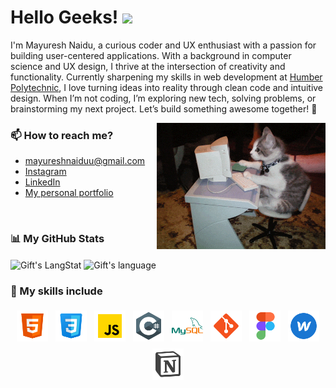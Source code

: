 # Hello Geeks! <img src = "https://raw.githubusercontent.com/MartinHeinz/MartinHeinz/master/wave.gif" width = 35px>


I'm Mayuresh Naidu, a curious coder and UX enthusiast with a passion for building user-centered applications. With a background in computer science and UX design, I thrive at the intersection of creativity and functionality. Currently sharpening my skills in web development at <a href="https://mediaarts.humber.ca/programs/web-development.html">Humber Polytechnic</a>, I love turning ideas into reality through clean code and intuitive design. When I’m not coding, I’m exploring new tech, solving problems, or brainstorming my next project. Let’s build something awesome together! 🚀

<img align='right' src="./assets/code1.gif" width="270" />

### 📫 How to reach me?
- mayureshnaiduu@gmail.com
- [Instagram](https://www.instagram.com/notmeiyo/)
- [LinkedIn](https://www.linkedin.com/in/mayuresh-naidu-233802204/) 
- [My personal portfolio](https://mayureshnaidu.webflow.io)

<br>

 ### 📊 My GitHub Stats
 <div>
   <img align="center" src="https://github-readme-streak-stats.herokuapp.com/?user=meiyo99&theme=transparent&hide_border=true" alt="Gift's LangStat" width = 400px />
   <img align="center" src="https://github-readme-stats.vercel.app/api/top-langs?username=meiyo99&&hide_border=true&langs_count=10&show_icons=true&locale=en&layout=compact&text_color=ffffff&theme=transparent" alt="Gift's language" height="192px"  width="340px"/>
</div>

### 👾 My skills include

<p align="center">
	<img title="HTML" alt="HTML" src="./assets/skill-icons/icons8-html.svg" width="50" height="50" style="vertical-align:down; margin:4px"/>
	<img title="CSS" alt="CSS" src="./assets/skill-icons/icons8-css.svg" width="50" height="50" style="vertical-align:down; margin:4px"/>
    <img title="Javascript" alt="Javascript" src="./assets/skill-icons/icons8-javascript.svg" width="50" height="50" style="vertical-align:down; margin:4px"/>
    <img title="Csharp" alt="Csharp" src="./assets/skill-icons/icons8-csharp.svg" width="50" height="50" style="vertical-align:down; margin:4px"/>
	<img title="MySQL" alt="MySQL" src="./assets/skill-icons/icons8-mysql.svg" width="50" height="50" style="vertical-align:down; margin:4px"/>
	<img title="Git" alt="Git" src="./assets/skill-icons/icons8-git.svg" width="50" height="50" style="vertical-align:down; margin:4px"/>
    <img title="Figma" alt="Figma" src="./assets/skill-icons/icons8-figma.svg" width="50" height="50" style="vertical-align:down; margin:4px"/>
    <img title="Webflow" alt="Webflow" src="./assets/skill-icons/icons8-webflow.svg" width="50" height="50" style="vertical-align:down; margin:4px"/>
    <img title="Notion" alt="Notion" src="./assets/skill-icons/icons8-notion.svg" width="50" height="50" style="vertical-align:down; margin:4px"/>
	<!-- <img title="AWS" alt="AWS" src="https://raw.githubusercontent.com/Thomas-George-T/Thomas-George-T/master/assets/aws.svg" width="60" height="40" style="vertical-align:down; margin:4px"/>
	<img title="Scala" alt="Scala" src="https://raw.githubusercontent.com/Thomas-George-T/Thomas-George-T/master/assets/scala.svg" width="40" height="40" style="vertical-align:down; margin:4px"/>
	<img title="Python" alt="Python" src="https://raw.githubusercontent.com/Thomas-George-T/Thomas-George-T/master/assets/python.svg" width="40" height="40" style="vertical-align:down; margin:4px"/>
	<img title="MySQL" alt="MySQL" src="https://raw.githubusercontent.com/Thomas-George-T/Thomas-George-T/master/assets/mysql.svg" width="40" height="40" style="vertical-align:down; margin:4px"/>
	<img title="Bitbucket" alt="Bitbucket" src="https://raw.githubusercontent.com/Thomas-George-T/Thomas-George-T/master/assets/bitbucket.svg" height="40" style="vertical-align:down; margin:4px"/>
	<img title="Git" alt="Git" src="https://raw.githubusercontent.com/Thomas-George-T/Thomas-George-T/master/assets/git.svg" width="70" height="40" style="vertical-align:down; margin:4px"/>
	<img title="Bamboo" alt="Bamboo" src="https://raw.githubusercontent.com/Thomas-George-T/Thomas-George-T/master/assets/bamboo.svg" width="40" height="40" style="vertical-align:down; margin:4px"/>	
	<img title="jira" alt="linux" src="https://raw.githubusercontent.com/Thomas-George-T/Thomas-George-T/master/assets/jira.svg" width="40" style="vertical-align:down; margin:4px"/>
	<img title="Kafka" alt="Kafka" src="https://raw.githubusercontent.com/Thomas-George-T/Thomas-George-T/master/assets/kafka.svg" width="105" height="40" />
	<img title="linux" alt="linux" src="https://raw.githubusercontent.com/Thomas-George-T/Thomas-George-T/master/assets/linux-tux.svg" width="40" style="vertical-align:down; margin:4px"/>	
	<img title="Tableau" alt="Tableau" src="https://raw.githubusercontent.com/Thomas-George-T/Thomas-George-T/master/assets/tableau.svg" width="200" style="vertical-align:down; margin:4px"/> -->
</p>

<!-- ## 🏆 GitHub Trophies
![](https://github-profile-trophy.vercel.app/?username=meiyo99&theme=discord&no-frame=true&no-bg=false&margin-w=4) -->
